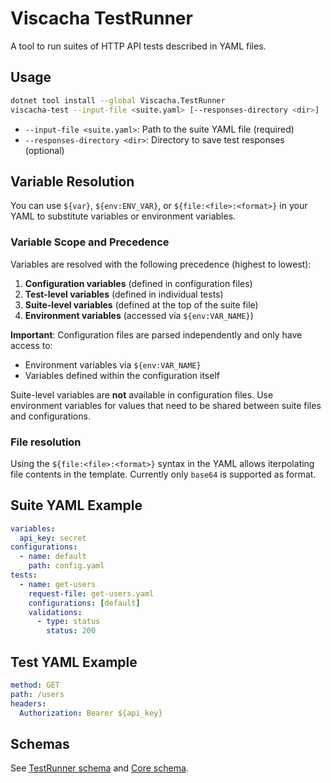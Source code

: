 # Viscacha TestRunner

A tool to run suites of HTTP API tests described in YAML files.

## Usage

```sh
dotnet tool install --global Viscacha.TestRunner
viscacha-test --input-file <suite.yaml> [--responses-directory <dir>]
```

- `--input-file <suite.yaml>`: Path to the suite YAML file (required)
- `--responses-directory <dir>`: Directory to save test responses (optional)


## Variable Resolution
You can use `${var}`, `${env:ENV_VAR}`, or `${file:<file>:<format>}` in your YAML to substitute variables or environment variables.

### Variable Scope and Precedence
Variables are resolved with the following precedence (highest to lowest):
1. **Configuration variables** (defined in configuration files)
2. **Test-level variables** (defined in individual tests)
3. **Suite-level variables** (defined at the top of the suite file)
4. **Environment variables** (accessed via `${env:VAR_NAME}`)

**Important**: Configuration files are parsed independently and only have access to:
- Environment variables via `${env:VAR_NAME}`
- Variables defined within the configuration itself

Suite-level variables are **not** available in configuration files. Use environment variables for values that need to be shared between suite files and configurations.

### File resolution
Using the `${file:<file>:<format>}` syntax in the YAML allows iterpolating file contents in the template. Currently only `base64` is supported as format.

## Suite YAML Example
```yaml
variables:
  api_key: secret
configurations:
  - name: default
    path: config.yaml
tests:
  - name: get-users
    request-file: get-users.yaml
    configurations: [default]
    validations:
      - type: status
        status: 200
```

## Test YAML Example
```yaml
method: GET
path: /users
headers:
  Authorization: Bearer ${api_key}
```

## Schemas
See [TestRunner schema](./schema/suite.tsp) and [Core schema](./schema/requests.tsp).
